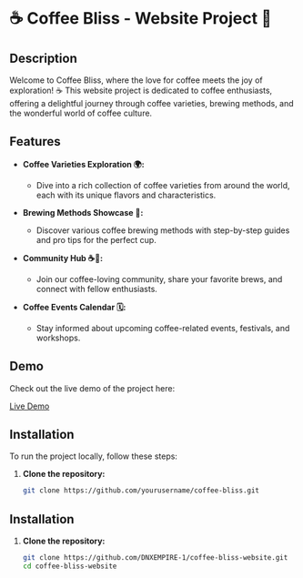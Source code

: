 # ☕ Coffee Bliss - Website Project 🌟

## Description

Welcome to Coffee Bliss, where the love for coffee meets the joy of exploration! ☕ This website project is dedicated to coffee enthusiasts, offering a delightful journey through coffee varieties, brewing methods, and the wonderful world of coffee culture.

## Features

- **Coffee Varieties Exploration 🌍:**
  - Dive into a rich collection of coffee varieties from around the world, each with its unique flavors and characteristics.

- **Brewing Methods Showcase 📖:**
  - Discover various coffee brewing methods with step-by-step guides and pro tips for the perfect cup.

- **Community Hub ☕👥:**
  - Join our coffee-loving community, share your favorite brews, and connect with fellow enthusiasts.

- **Coffee Events Calendar 🗓️:**
  - Stay informed about upcoming coffee-related events, festivals, and workshops.

## Demo

Check out the live demo of the project here:

[Live Demo](https://papaya-dragon-d2bd10.netlify.app/)

## Installation

To run the project locally, follow these steps:

1. **Clone the repository:**

   ```bash
   git clone https://github.com/yourusername/coffee-bliss.git


## Installation

1. **Clone the repository:**
   ```bash
   git clone https://github.com/DNXEMPIRE-1/coffee-bliss-website.git
   cd coffee-bliss-website


